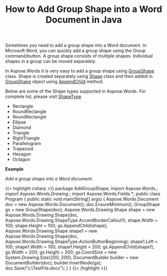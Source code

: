 ﻿---
title: How to Add Group Shape into a Word Document in Java
articleTitle: How to Add Group Shape into a Word Document
linktitle: How to Add Group Shape into a Word Document
description: "Grouping and ungrouping shapes using Java."
type: docs
weight: 20
url: /java/how-to-add-group-shape-into-a-word-document/
---

Sometimes you need to add a group shape into a Word document. In Microsoft Word, you can quickly add a group shape using the Group command/button. A group shape consists of multiple shapes. Individual shapes in a group can be moved separately.

In Aspose.Words it is very easy to add a group shape using [GroupShape](https://apireference.aspose.com/words/java/com.aspose.words/GroupShape) class. Shape is created separately using [Shape](https://apireference.aspose.com/words/java/com.aspose.words/Shape) class and then added in [GroupShape](https://apireference.aspose.com/words/java/com.aspose.words/GroupShape) object using [AppendChild](https://apireference.aspose.com/words/java/com.aspose.words/groupshape#appendChild(com.aspose.words.Node)) method.

Below are some of the Shape types supported in Aspose.Words. For complete list, please visit [ShapeType](https://apireference.aspose.com/words/java/com.aspose.words/ShapeType)

- Rectangle
- RoundRectangle
- RoundRectangle
- Ellipse
- Diamond
- Triangle
- RightTriangle
- Parallelogram
- Trapezoid
- Hexagon
- Octagon

**Example**

*Add a group shape into a Word document.*


{{< highlight csharp >}}
package AddGroupShape;
import Aspose.Words.*;
import Aspose.Words.Drawing.*;
import Aspose.Words.Fields.*;
public class Program
{
	public static void main(String[] args)
	{
		Aspose.Words.Document doc = new Aspose.Words.Document();
	        doc.EnsureMinimum();
		GroupShape gs = new GroupShape(doc);
		Aspose.Words.Drawing.Shape shape = new Aspose.Words.Drawing.Shape(doc, Aspose.Words.Drawing.ShapeType.AccentBorderCallout1);
		shape.Width = 100;
		shape.Height = 100;
		gs.AppendChild(shape);
		Aspose.Words.Drawing.Shape shape1 = new Aspose.Words.Drawing.Shape(doc, Aspose.Words.Drawing.ShapeType.ActionButtonBeginning);
		shape1.Left = 100;
		shape1.Width = 100;
		shape1.Height = 200;
		gs.AppendChild(shape1);
	        gs.Width = 200;
		gs.Height = 200;
		gs.CoordSize = new System.Drawing.Size(200, 200);
		DocumentBuilder builder = new DocumentBuilder(doc);
		builder.InsertNode(gs);
		doc.Save("c:\\TestFile.docx");
	}
}
{{< /highlight >}}

